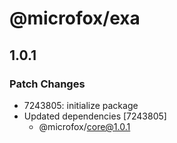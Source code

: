 # @microfox/exa

## 1.0.1

### Patch Changes

- 7243805: initialize package
- Updated dependencies [7243805]
  - @microfox/core@1.0.1
